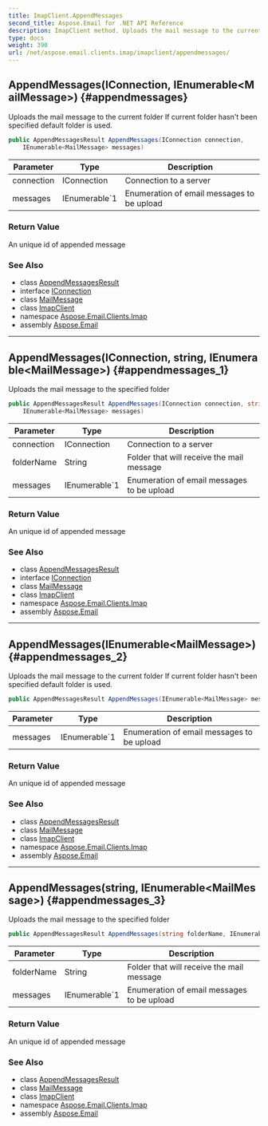 ```yaml
---
title: ImapClient.AppendMessages
second_title: Aspose.Email for .NET API Reference
description: ImapClient method. Uploads the mail message to the current folder If current folder hasnt been specified default folder is used
type: docs
weight: 390
url: /net/aspose.email.clients.imap/imapclient/appendmessages/
---
```

## AppendMessages(IConnection, IEnumerable&lt;MailMessage&gt;) {#appendmessages}

Uploads the mail message to the current folder If current folder hasn't been specified default folder is used.

```csharp
public AppendMessagesResult AppendMessages(IConnection connection, 
    IEnumerable<MailMessage> messages)
```

| Parameter | Type | Description |
| --- | --- | --- |
| connection | IConnection | Connection to a server |
| messages | IEnumerable`1 | Enumeration of email messages to be upload |

### Return Value

An unique id of appended message

### See Also

* class [AppendMessagesResult](../../appendmessagesresult/)
* interface [IConnection](../../../aspose.email.clients/iconnection/)
* class [MailMessage](../../../aspose.email/mailmessage/)
* class [ImapClient](../)
* namespace [Aspose.Email.Clients.Imap](../../imapclient/)
* assembly [Aspose.Email](../../../)

---

## AppendMessages(IConnection, string, IEnumerable&lt;MailMessage&gt;) {#appendmessages_1}

Uploads the mail message to the specified folder

```csharp
public AppendMessagesResult AppendMessages(IConnection connection, string folderName, 
    IEnumerable<MailMessage> messages)
```

| Parameter | Type | Description |
| --- | --- | --- |
| connection | IConnection | Connection to a server |
| folderName | String | Folder that will receive the mail message |
| messages | IEnumerable`1 | Enumeration of email messages to be upload |

### Return Value

An unique id of appended message

### See Also

* class [AppendMessagesResult](../../appendmessagesresult/)
* interface [IConnection](../../../aspose.email.clients/iconnection/)
* class [MailMessage](../../../aspose.email/mailmessage/)
* class [ImapClient](../)
* namespace [Aspose.Email.Clients.Imap](../../imapclient/)
* assembly [Aspose.Email](../../../)

---

## AppendMessages(IEnumerable&lt;MailMessage&gt;) {#appendmessages_2}

Uploads the mail message to the current folder If current folder hasn't been specified default folder is used.

```csharp
public AppendMessagesResult AppendMessages(IEnumerable<MailMessage> messages)
```

| Parameter | Type | Description |
| --- | --- | --- |
| messages | IEnumerable`1 | Enumeration of email messages to be upload |

### Return Value

An unique id of appended message

### See Also

* class [AppendMessagesResult](../../appendmessagesresult/)
* class [MailMessage](../../../aspose.email/mailmessage/)
* class [ImapClient](../)
* namespace [Aspose.Email.Clients.Imap](../../imapclient/)
* assembly [Aspose.Email](../../../)

---

## AppendMessages(string, IEnumerable&lt;MailMessage&gt;) {#appendmessages_3}

Uploads the mail message to the specified folder

```csharp
public AppendMessagesResult AppendMessages(string folderName, IEnumerable<MailMessage> messages)
```

| Parameter | Type | Description |
| --- | --- | --- |
| folderName | String | Folder that will receive the mail message |
| messages | IEnumerable`1 | Enumeration of email messages to be upload |

### Return Value

An unique id of appended message

### See Also

* class [AppendMessagesResult](../../appendmessagesresult/)
* class [MailMessage](../../../aspose.email/mailmessage/)
* class [ImapClient](../)
* namespace [Aspose.Email.Clients.Imap](../../imapclient/)
* assembly [Aspose.Email](../../../)


